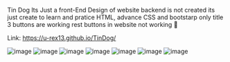 Tin Dog
Its Just a front-End Design of website backend is not created its just create to learn and pratice HTML, advance CSS and bootstarp
only title 3 buttons are working rest buttons in website not working 🛑

Link: https://u-rex13.github.io/TinDog/

![image](https://user-images.githubusercontent.com/109918405/216751895-7849b8f3-dad1-4afa-b491-0e9093542513.png)
![image](https://user-images.githubusercontent.com/109918405/216751909-3305d7ed-1638-4a02-9645-be056db13dba.png)
![image](https://user-images.githubusercontent.com/109918405/216751925-fbbb141b-812e-48cd-a854-57d52a0d0fc3.png)
![image](https://user-images.githubusercontent.com/109918405/216751939-50cdeefa-c716-4eba-a6d9-f720f6d5aa96.png)
![image](https://user-images.githubusercontent.com/109918405/216751946-9f7c03e3-d2e9-4c0b-b805-19aa99dddc1b.png)
![image](https://user-images.githubusercontent.com/109918405/216751957-5a5a6c3a-dfef-4705-a188-bcf5cad6c8da.png)
![image](https://user-images.githubusercontent.com/109918405/216751970-c13e1bee-1525-4a65-aa47-fc92a6de1f05.png)
